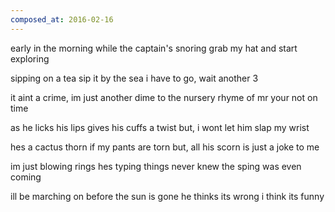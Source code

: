 ```yaml
---
composed_at: 2016-02-16
---
```


early in the morning
while the captain's snoring
grab my hat
and start exploring

sipping on a tea
sip it by the sea
i have to go, wait another 3

it aint a crime, im just another dime
to the nursery rhyme
of mr your not on time

as he licks his lips
gives his cuffs a twist
but, i wont let him slap my wrist

hes a cactus thorn
if my pants are torn
but, all his scorn
is just a joke to me

im just blowing rings
hes typing things
never knew the sping
was even coming

ill be marching on
before the sun is gone
he thinks its wrong
i think its funny
